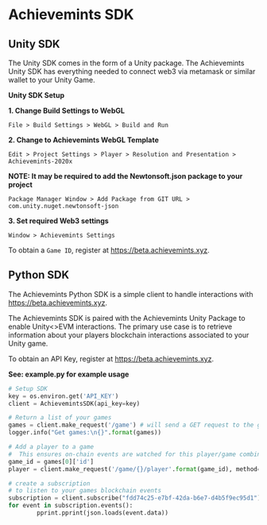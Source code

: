 # Achievemints SDK

## Unity SDK

The Unity SDK comes in the form of a Unity package. The Achievemints Unity SDK has everything needed to connect web3 via metamask or similar wallet to your Unity Game. 

**Unity SDK Setup**

**1. Change Build Settings to WebGL**

`File > Build Settings > WebGL > Build and Run`

**2. Change to Achievemints WebGL Template**

`Edit > Project Settings > Player > Resolution and Presentation > Achievemints-2020x`

**NOTE: It may be required to add the Newtonsoft.json package to your project**

`Package Manager Window > Add Package from GIT URL > com.unity.nuget.newtonsoft-json`

**3. Set required Web3 settings**

`Window > Achievemints Settings`

To obtain a `Game ID`, register at https://beta.achievemints.xyz.

## Python SDK

The Achievemints Python SDK is a simple client to handle interactions with https://beta.achievemints.xyz.

The Achievemints SDK is paired with the Achievemints Unity Package to enable Unity<>EVM interactions.
The primary use case is to retrieve information about your players blockchain interactions associated to your Unity game.

To obtain an API Key, register at https://beta.achievemints.xyz.

**See: example.py for example usage**

```python
# Setup SDK
key = os.environ.get('API_KEY')
client = AchievemintsSDK(api_key=key)

# Return a list of your games
games = client.make_request('/game') # will send a GET request to the games endpoint
logger.info("Get games:\n{}".format(games))

# Add a player to a game
#  This ensures on-chain events are watched for this player/game combination
game_id = games[0]['id']
player = client.make_request('/game/{}/player'.format(game_id), method="POST", body={"wallet": "0x0"})

# create a subscription
# to listen to your games blockchain events
subscription = client.subscribe("fdd74c25-e7bf-42da-b6e7-d4b5f9ec95d1")
for event in subscription.events():
        pprint.pprint(json.loads(event.data))
```
